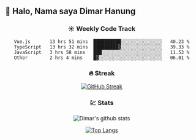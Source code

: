 ## 👋 Halo, Nama saya **Dimar Hanung**

<center>

### :sunny: Weekly Code Track
<!--START_SECTION:waka-->

```text
Vue.js       13 hrs 51 mins  ██████████░░░░░░░░░░░░░░░   40.23 %
TypeScript   13 hrs 32 mins  █████████▓░░░░░░░░░░░░░░░   39.33 %
JavaScript   3 hrs 58 mins   ███░░░░░░░░░░░░░░░░░░░░░░   11.53 %
Other        2 hrs 4 mins    █▓░░░░░░░░░░░░░░░░░░░░░░░   06.01 %
```

<!--END_SECTION:waka-->

### :fire: Streak

[![GitHub Streak](http://github-readme-streak-stats.herokuapp.com?user=dimar-hanung)](https://git.io/streak-stats)

### :chart: Stats

![Dimar's github stats](https://github-readme-stats.vercel.app/api?username=dimar-hanung&show_icons=true&theme=vue)

[![Top Langs](https://github-readme-stats.vercel.app/api/top-langs/?username=dimar-hanung)](#)

</center>

